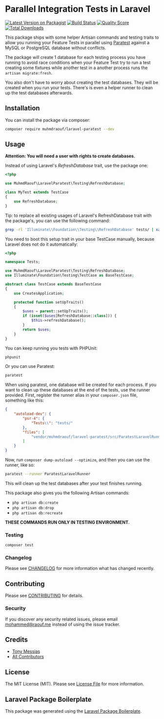 # Parallel Integration Tests in Laravel

[![Latest Version on Packagist](https://img.shields.io/packagist/v/muhmdraouf/laravel-paratest?style=flat-square&label=Packagist)](https://packagist.org/packages/muhmdraouf/laravel-paratest)
[![Build Status](https://img.shields.io/travis/com/muhmdraouf/laravel-paratest/master?style=flat-square&label=Build)](https://travis-ci.org/muhmdraouf/laravel-paratest)
[![Quality Score](https://img.shields.io/scrutinizer/build/g/MuhmdRaouf/laravel-paratest/master?style=flat-square&label=Code%20Quality)](https://scrutinizer-ci.com/g/muhmdraouf/laravel-paratest)
[![Total Downloads](https://img.shields.io/packagist/dt/muhmdraouf/laravel-paratest?style=flat-square&label=Downloads)](https://packagist.org/packages/muhmdraouf/laravel-paratest)

This package ships with some helper Artisan commands and testing traits to allow you running your Feature Tests in parallel using [Paratest](https://github.com/paratestphp/paratest) against a MySQL or PostgreSQL database without conflicts.

The package will create 1 database for each testing process you have running to avoid race conditions when your Feature Test try to run a test creating some fixtures while another test in a another process runs the `artisan migrate:fresh`.

You also don't have to worry about creating the test databases. They will be created when you run your tests. There's is even a helper runner to clean up the test databases afterwards.

## Installation

You can install the package via composer:

```bash
composer require muhmdraouf/laravel-paratest --dev
```

## Usage

**Attention: You will need a user with rights to create databases.**

Instead of using Laravel's _RefreshDatabase_ trait, use the package one:

```php
<?php

use MuhmdRaouf\LaravelParatest\Testing\RefreshDatabase;

class MyTest extends TestCase
{
    use RefreshDatabase;
}
```

Tip: to replace all existing usages of Laravel's RefreshDatabase trait with the package's, you can use the following command:

```bash
grep -rl 'Illuminate\\Foundation\\Testing\\RefreshDatabase' tests/ | xargs sed -i 's/Illuminate\\Foundation\\Testing\\RefreshDatabase/MuhmdRaouf\\LaravelParatest\\Testing\\RefreshDatabase/g'
```

You need to boot this setup trait in your base TestCase manually, because Laravel does not do it automatically:

```php
<?php

namespace Tests;

use MuhmdRaouf\LaravelParatest\Testing\RefreshDatabase;
use Illuminate\Foundation\Testing\TestCase as BaseTestCase;

abstract class TestCase extends BaseTestCase
{
    use CreatesApplication;

    protected function setUpTraits()
    {
        $uses = parent::setUpTraits();
        if (isset($uses[RefreshDatabase::class])) {
            $this->refreshDatabase();
        }
        return $uses;
    }
}
```

You can keep running you tests with PHPUnit:

``` bash
phpunit
```

Or you can use Paratest:

``` bash
paratest
```

When using paratest, one database will be created for each process. If you want to clean up these databases at the end of the tests, use the runner provided. First, register the runner alias in your `composer.json` file, something like this:

```json
{
    "autoload-dev": {
        "psr-4": {
            "Tests\\": "tests/"
        },
        "files": [
            "vendor/muhmdraouf/laravel-paratest/src/ParatestLaravelRunner.php"
        ]
    }
}
```

Now, run `composer dump-autoload --optimize`, and then you can use the runner, like so:

```bash
paratest --runner ParatestLaravelRunner
```

This will clean up the test databases after your test finishes running.

This package also gives you the following Artisan commands:

- `php artisan db:create`
- `php artisan db:drop`
- `php artisan db:recreate`

**THESE COMMANDS RUN ONLY IN TESTING ENVIRONMENT.**

### Testing

``` bash
composer test
```

### Changelog

Please see [CHANGELOG](CHANGELOG.md) for more information what has changed recently.

## Contributing

Please see [CONTRIBUTING](CONTRIBUTING.md) for details.

### Security

If you discover any security related issues, please email mohammed@raouf.me instead of using the issue tracker.

## Credits

- [Tony Messias](https://github.com/tonysm)
- [All Contributors](../../contributors)

## License

The MIT License (MIT). Please see [License File](LICENSE.md) for more information.

## Laravel Package Boilerplate

This package was generated using the [Laravel Package Boilerplate](https://laravelpackageboilerplate.com).
